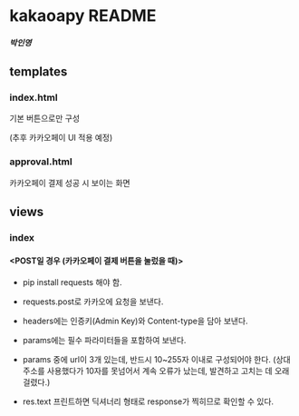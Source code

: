 # kakaoapy README

##### 박인영


## templates

### index.html

기본 버튼으로만 구성

(추후 카카오페이 UI 적용 예정)



### approval.html

카카오페이 결제 성공 시 보이는 화면



## views

### index

#### <POST일 경우 (카카오페이 결제 버튼을 눌렀을 때)>

- pip install requests 해야 함.

- requests.post로 카카오에 요청을 보낸다.
- headers에는 인증키(Admin Key)와 Content-type을 담아 보낸다.
- params에는 필수 파라미터들을 포함하여 보낸다.
- params 중에 url이 3개 있는데, 반드시 10~255자 이내로 구성되어야 한다. (상대 주소를 사용했다가 10자를 못넘어서 계속 오류가 났는데, 발견하고 고치는 데 오래 걸렸다.)

- res.text 프린트하면 딕셔너리 형태로 response가 찍히므로 확인할 수 있다.

